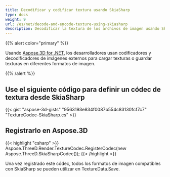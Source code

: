 ```yaml
---
title: Decodificar y codificar textura usando SkiaSharp
type: docs
weight: 9
url: /es/net/decode-and-encode-texture-using-skiasharp
description: Decodificar la textura de los archivos de imagen usando SkiaSharp
---
```

{{% alert color="primary" %}}

Usando [Aspose.3D for .NET](https://products.aspose.com/3d/net/), los desarrolladores usan codificadores y decodificadores de imágenes externos para cargar texturas o guardar texturas en diferentes formatos de imagen.

{{% /alert %}}


##  **Use el siguiente código para definir un códec de textura desde SkiaSharp**

{{< gist "aspose-3d-gists" "9563193e834f0087b554c83130fcf7c7" "TextureCodec-SkiaSharp.cs" >}}



##  **Registrarlo en Aspose.3D**

{{< highlight "csharp" >}}
    Aspose.ThreeD.Render.TextureCodec.RegisterCodec(new Aspose.ThreeD.SkiaSharpCodec());
{{< /highlight >}}


Una vez registrado este códec, todos los formatos de imagen compatibles con SkiaSharp se pueden utilizar en TextureData.Save.






